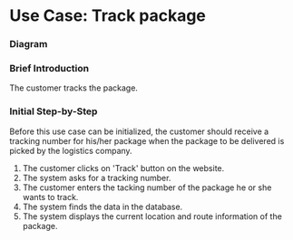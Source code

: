 # Use Case: Track package

### Diagram


### Brief Introduction
The customer tracks the package.

### Initial Step-by-Step  
Before this use case can be initialized, the customer should receive a tracking number for his/her package when the package to be delivered is picked by the logistics company.

1. The customer clicks on 'Track' button on the website.
2. The system asks for a tracking number.
3. The customer enters the tacking number of the package he or she wants to track.
4. The system finds the data in the database.
5. The system displays the current location and route information of the package.